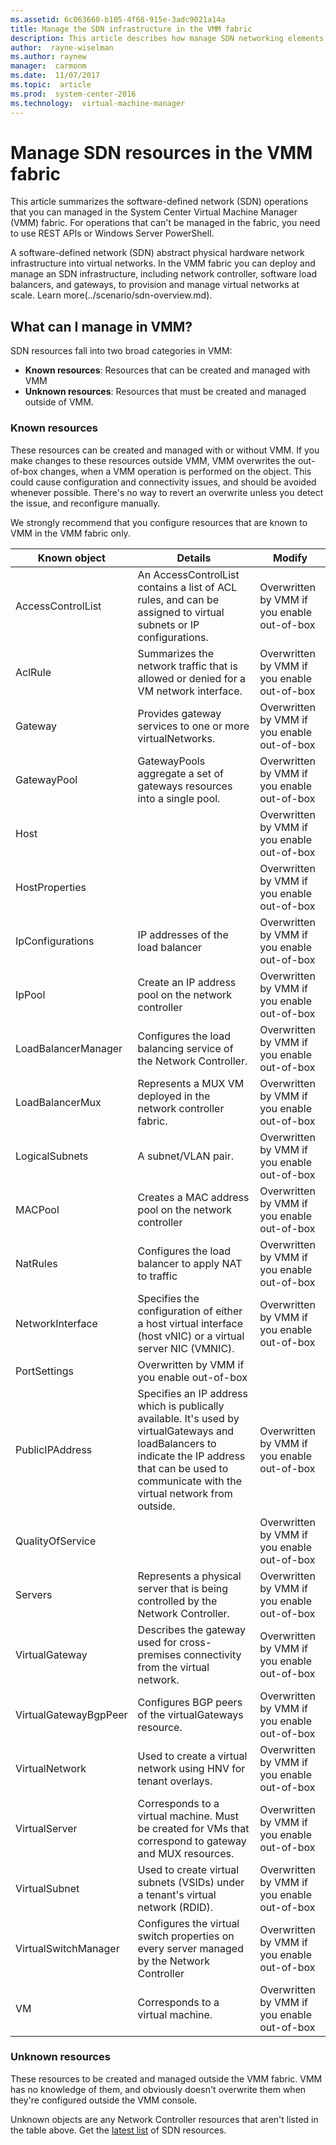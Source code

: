 ```yaml
---
ms.assetid: 6c063660-b105-4f68-915e-3adc9021a14a
title: Manage the SDN infrastructure in the VMM fabric
description: This article describes how manage SDN networking elements in the System Center VMM fabric
author:  rayne-wiselman
ms.author: raynew
manager:  carmonm
ms.date:  11/07/2017
ms.topic:  article
ms.prod:  system-center-2016
ms.technology:  virtual-machine-manager
---
```


# Manage SDN resources in the VMM fabric



 This article summarizes the software-defined network (SDN) operations that you can managed in the System Center Virtual Machine Manager (VMM) fabric. For operations that can't be managed in the fabric, you need to use REST APIs or Windows Server PowerShell.

 A software-defined network (SDN) abstract physical hardware network infrastructure into virtual networks. In the VMM fabric you can deploy and manage an SDN infrastructure, including network controller, software load balancers, and gateways, to provision and manage virtual networks at scale. Learn more(../scenario/sdn-overview.md).


## What can I manage in VMM?

SDN resources fall into two broad categories in VMM:

- **Known resources**: Resources that can be created and managed with VMM
- **Unknown resources**: Resources that must be created and managed outside of VMM.


### Known resources

These resources can be created and managed with or without VMM. If you make changes to these resources outside VMM, VMM overwrites the out-of-box changes, when a VMM operation is performed on the object. This could cause configuration and connectivity issues, and should be avoided whenever possible. There's no way to revert an overwrite unless you detect the issue, and reconfigure manually.

We strongly recommend that you configure resources that are known to VMM in the VMM fabric only.

**Known object** | **Details** | **Modify**
--- | --- | ---
AccessControlList | An AccessControlList contains a list of ACL rules, and can be assigned to virtual subnets or IP configurations. | Overwritten by VMM if you enable out-of-box
AclRule | Summarizes the network traffic that is allowed or denied for a VM network interface. | Overwritten by VMM if you enable out-of-box
Gateway | Provides gateway services to one or more virtualNetworks. | Overwritten by VMM if you enable out-of-box
GatewayPool | GatewayPools aggregate a set of gateways resources into a single pool.  | Overwritten by VMM if you enable out-of-box
Host | | Overwritten by VMM if you enable out-of-box
HostProperties | | Overwritten by VMM if you enable out-of-box
IpConfigurations | IP addresses of the load balancer | Overwritten by VMM if you enable out-of-box
IpPool | Create an IP address pool on the network controller | Overwritten by VMM if you enable out-of-box
LoadBalancerManager | Configures the load balancing service of the Network Controller. | Overwritten by VMM if you enable out-of-box
LoadBalancerMux |  Represents a MUX VM deployed in the network controller fabric. | Overwritten by VMM if you enable out-of-box
LogicalSubnets | A subnet/VLAN pair. | Overwritten by VMM if you enable out-of-box
MACPool | Creates a MAC address pool on the network controller | Overwritten by VMM if you enable out-of-box
NatRules | Configures the load balancer to apply NAT to traffic | Overwritten by VMM if you enable out-of-box
NetworkInterface |Specifies the configuration of either a host virtual interface (host vNIC) or a virtual server NIC (VMNIC).  | Overwritten by VMM if you enable out-of-box
PortSettings | Overwritten by VMM if you enable out-of-box
PublicIPAddress | Specifies an IP address which is publically available. It's used by virtualGateways and loadBalancers to indicate the IP address that can be used to communicate with the virtual network from outside. | Overwritten by VMM if you enable out-of-box
QualityOfService | | Overwritten by VMM if you enable out-of-box
Servers | Represents a physical server that is being controlled by the Network Controller. | Overwritten by VMM if you enable out-of-box
VirtualGateway | Describes the gateway used for cross-premises connectivity from the virtual network. | Overwritten by VMM if you enable out-of-box
VirtualGatewayBgpPeer | Configures BGP peers of the virtualGateways resource. | Overwritten by VMM if you enable out-of-box
VirtualNetwork | Used to create a virtual network using HNV for tenant overlays.  | Overwritten by VMM if you enable out-of-box
VirtualServer | Corresponds to a virtual machine. Must be created for VMs that correspond to gateway and MUX resources. | Overwritten by VMM if you enable out-of-box
VirtualSubnet | Used to create virtual subnets (VSIDs) under a tenant's virtual network (RDID). | Overwritten by VMM if you enable out-of-box
VirtualSwitchManager | Configures the virtual switch properties on every server managed by the Network Controller | Overwritten by VMM if you enable out-of-box
VM | Corresponds to a virtual machine. | Overwritten by VMM if you enable out-of-box



### Unknown resources

These resources to be created and managed outside the VMM fabric. VMM has no knowledge of them, and obviously doesn't overwrite them when they're configured outside the VMM console.

Unknown objects are any Network Controller resources that aren't listed in the table above. Get the [latest list](https://msdn.microsoft.com/library/mt758684.aspx) of SDN resources.
